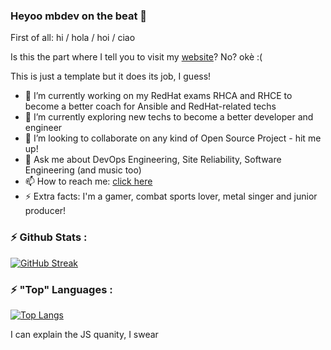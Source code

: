 ### Heyoo mbdev on the beat 👋

First of all: hi / hola / hoi / ciao

Is this the part where I tell you to visit my [website](https://mb-consulting.dev)? 
No? okè :(

This is just a template but it does its job, I guess!

- 🔭 I’m currently working on my RedHat exams RHCA and RHCE to become a better coach for Ansible and RedHat-related techs
- 🌱 I’m currently exploring new techs to become a better developer and engineer
- 👯 I’m looking to collaborate on any kind of Open Source Project - hit me up!
- 💬 Ask me about DevOps Engineering, Site Reliability, Software Engineering (and music too)
- 📫 How to reach me: [click here](https://mb-consulting.dev/all-links)
- ⚡ Extra facts: I'm a gamer, combat sports lover, metal singer and junior producer!

### ⚡ Github Stats : 

[![GitHub Streak](https://github-readme-stats.vercel.app/api?username=mbianchidev&count_private=true&show_icons=true&theme=dark&background=000000)](https://git.io/streak-stats)

### ⚡ "Top" Languages : 

[![Top Langs](https://github-readme-stats.vercel.app/api/top-langs/?username=mbianchidev&layout=compact&theme=dark)](https://github.com/anuraghazra/github-readme-stats)

I can explain the JS quanity, I swear
